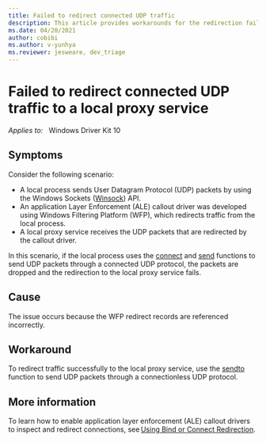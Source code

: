 ```yaml
---
title: Failed to redirect connected UDP traffic
description: This article provides workarounds for the redirection failure problem that occurs when the connected UDP traffic is redirected to a local proxy using a WFP callout driver.
ms.date: 04/20/2021
author: cobibi
ms.author: v-yunhya
ms.reviewer: jesweare, dev_triage
---
```

# Failed to redirect connected UDP traffic to a local proxy service

_Applies to:_ &nbsp; Windows Driver Kit 10

## Symptoms

Consider the following scenario:

- A local process sends User Datagram Protocol (UDP) packets by using the Windows Sockets ([Winsock](/windows/win32/winsock/getting-started-with-winsock)) API.
- An application Layer Enforcement (ALE) callout driver was developed using Windows Filtering Platform (WFP), which redirects traffic from the local process.
- A local proxy service receives the UDP packets that are redirected by the callout driver.

In this scenario, if the local process uses the [connect](/windows/win32/api/winsock2/nf-winsock2-connect) and [send](/windows/win32/api/winsock2/nf-winsock2-send) functions to send UDP packets through a connected UDP protocol, the packets are dropped and the redirection to the local proxy service fails.

## Cause

The issue occurs because the WFP redirect records are referenced incorrectly.

## Workaround

To redirect traffic successfully to the local proxy service, use the [sendto](/windows/win32/api/winsock/nf-winsock-sendto) function to send UDP packets through a connectionless UDP protocol.

## More information

To learn how to enable application layer enforcement (ALE) callout drivers to inspect and redirect connections, see [Using Bind or Connect Redirection](/windows-hardware/drivers/network/using-bind-or-connect-redirection).
